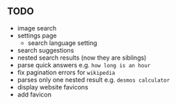 ## TODO

-   image search
-   settings page
    -   search language setting
-   search suggestions
-   nested search results (now they are siblings)
-   parse quick answers e.g. `how long is an hour`
-   fix pagination errors for `wikipedia`
-   parses only one nested result e.g. `desmos calculator`
-   display website favicons
-   add favicon

